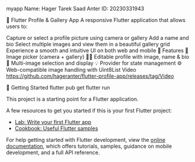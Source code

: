 myapp
Name: Hager Tarek Saad Anter ID: 20230331943

🌳 Flutter Profile & Gallery App
A responsive Flutter application that allows users to:

Capture or select a profile picture using camera or gallery
Add a name and bio
Select multiple images and view them in a beautiful gallery grid
Experience a smooth and intuitive UI on both web and mobile
🔧 Features
📸 Image picker (camera + gallery)
🧑‍💼 Editable profile with image, name & bio
🌄 Multi-image selection and display
💡 Provider for state management
⚙️ Web-compatible image handling with Uint8List
Video
https://github.com/hageranter/flutter-profile-app/releases/tag/Video

🚀 Getting Started
flutter pub get
flutter run


This project is a starting point for a Flutter application.

A few resources to get you started if this is your first Flutter project:

- [Lab: Write your first Flutter app](https://docs.flutter.dev/get-started/codelab)
- [Cookbook: Useful Flutter samples](https://docs.flutter.dev/cookbook)

For help getting started with Flutter development, view the
[online documentation](https://docs.flutter.dev/), which offers tutorials,
samples, guidance on mobile development, and a full API reference.